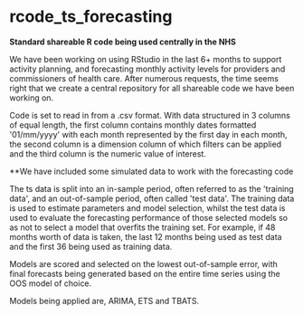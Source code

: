 # rcode_ts_forecasting

**Standard shareable R code being used centrally in the NHS**

We have been working on using RStudio in the last 6+ months to support activity planning, and forecasting monthly activity levels for providers and commissioners of health care. After numerous requests, the time seems right that we create a central repository for all shareable code we have been working on. 

Code is set to read in from a .csv format. With data structured in 3 columns of equal length, the first column contains monthly dates formatted '01/mm/yyyy' with each month represented by the first day in each month, the second column is a dimension column of which filters can be applied and the third column is the numeric value of interest. 

**We have included some simulated data to work with the forecasting code

The ts data is split into an in-sample period, often referred to as the 'training data', and an out-of-sample period, often called 'test data'. The training data is used to estimate parameters and model selection, whilst the test data is used to evaluate the forecasting performance of those selected models so as not to select a model that overfits the training set. For example, if 48 months worth of data is taken, the last 12 months being used as test data and the first 36 being used as training data.

Models are scored and selected on the lowest out-of-sample error, with final forecasts being generated based on the entire time series using the OOS model of choice.  

Models being applied are, ARIMA, ETS and TBATS.

